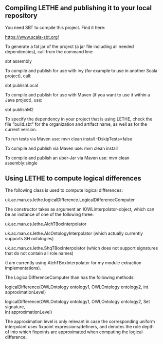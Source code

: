 Compiling LETHE and publishing it to your local repository
-----------------------------------------------------------

You need SBT to compile this project. Find it here:

https://www.scala-sbt.org/

To generate a fat jar of the project (a jar file including all needed 
dependencies), call from the command line:

sbt assembly

To compile and publish for use with Ivy (for example to use in another Scala 
project), call:

sbt publishLocal

To compile and publish for use with Maven (if you want to use it within a Java
project), use:

sbt publishM2

To specify the dependency in your project that is using LETHE, check the file 
"build.sbt" for the organization and artifact name, as well as for the current 
version. 

To run tests via Maven use:
mvn clean install -DskipTests=false

To compile and publish via Maven use:
mvn clean install

To compile and publish an uber-Jar via Maven use:
mvn clean assembly:single


Using LETHE to compute logical differences
-------------------------------------------
The following class is used to compute logical differences:

uk.ac.man.cs.lethe.logicalDifference.LogicalDifferenceComputer

The constructor takes as argument an IOWLInterpolator-object, which can be an 
instance of one of the following three:

uk.ac.man.cs.lethe.AlchTBoxInterpolator

uk.ac.man.cs.lethe.AlcOntologyInterpolator (which actually currently supports 
                                                                  SH ontologies)
                                                                  
uk.ac.man.cs.lethe.ShqTBoxInterpolator (which does not support signatures that 
                                                  do not contain all role names)


(I am currently using AlchTBoxInterpolator for my module extraction 
implementations). 

The LogicalDifferenceComputer than has the following methods:


logicalDifference(OWLOntology ontology1, 
                  OWLOntology ontology2, 
                  int approximationLevel)

logicalDifference(OWLOntology ontology1, 
                  OWLOntology ontology2, 
                  Set<OWLEntity> signature,  
                  int approximationLevel)

The approximation level is only relevant in case the corresponding uniform 
interpolant uses fixpoint expressions/definers, and denotes the role depth of 
into which fixpoints are approximated when computing the logical difference.

